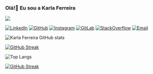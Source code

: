 ### Olá!👋 Eu sou a Karla Ferreira
[![](https://visitcount.itsvg.in/api?id=kfrural&icon=0&color=0)](https://visitcount.itsvg.in)

[![LinkedIn](https://img.shields.io/badge/LinkedIn-0077B5?style=for-the-badge&logo=linkedin&logoColor=white)](https://www.linkedin.com/in/karla-ferreira-rural/)
[![GitHub](https://img.shields.io/badge/GitHub-100000?style=for-the-badge&logo=github&logoColor=white)](https://github.com/kfrural)
[![Instagram](https://img.shields.io/badge/Instagram-E4405F?style=for-the-badge&logo=instagram&logoColor=white)](https://www.instagram.com/kf.rural/)
[![GitLab](https://img.shields.io/badge/GitLab-330F63?style=for-the-badge&logo=gitlab&logoColor=white)](https://gitlab.com/kfrural)
[![StackOverflow](https://img.shields.io/badge/Stack_Overflow-FE7A16?style=for-the-badge&logo=stack-overflow&logoColor=white)](https://stackoverflow.com/users/20797740/karla-c-ferreira)
[![Email](https://img.shields.io/badge/Gmail-D14836?style=for-the-badge&logo=gmail&logoColor=white)](mailto:kferreira_@outlook.com?subject=&body=)


![Karla Ferreira GitHub stats](https://github-readme-stats.vercel.app/api?username=kfrural&show_icons=true&theme=dracula)


[![GitHub Streak](https://streak-stats.demolab.com?user=kfrural&theme=dracula&hide_border=true&date_format=j%20M%5B%20Y%5D)](https://git.io/streak-stats)


![Top Langs](https://github-readme-stats.vercel.app/api/top-langs/?username=kfrural&layout=compact&theme=dracula)

[![GitHub Streak](https://streak-stats.demolab.com?user=kfrural&theme=dracula&hide_border=true&locale=pt_BR&date_format=j%20M%5B%20Y%5D)](https://git.io/streak-stats)






